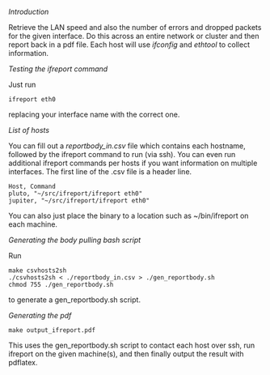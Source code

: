 
*Introduction*

Retrieve the LAN speed and also the number of errors and dropped packets for the given interface.
Do this across an entire network or cluster and then report back in a pdf file.
Each host will use *ifconfig* and *ethtool* to collect information.

*Testing the ifreport command*

Just run

```console
ifreport eth0
```

replacing your interface name with the correct one.

*List of hosts*

You can fill out a *reportbody_in.csv* file which contains each hostname, followed by the ifreport command to run (via ssh). You can even run additional ifreport commands per hosts if you want information on multiple interfaces. The first line of the .csv file is a header line.

```
Host, Command
pluto, "~/src/ifreport/ifreport eth0"
jupiter, "~/src/ifreport/ifreport eth0"
```

You can also just place the binary to a location such as ~/bin/ifreport on each machine.

*Generating the body pulling bash script*

Run

```console
make csvhosts2sh
./csvhosts2sh < ./reportbody_in.csv > ./gen_reportbody.sh
chmod 755 ./gen_reportbody.sh
```

to generate a gen_reportbody.sh script.

*Generating the pdf*

```console
make output_ifreport.pdf
```

This uses the gen_reportbody.sh script to contact each host over ssh, run ifreport on the given machine(s), and then finally output the result with pdflatex.

